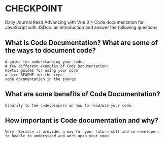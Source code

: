 # CHECKPOINT

Daily Journal
Read Advancing with Vue 3 > Code documentation for JavaScript with JSDoc: an introduction and answer the following questions

## What is Code Documentation? What are some of the ways to document code?
```
A guide for understanding your code.
A few different examples of Code Documentation:
howtos guides for using your code
a nice README for the repo
code documentation in the source
```
## What are some benefits of Code Documentation?
```
Clearity to the codevelopers on how to read/use your code. 
```
## How important is Code documentation and why?
```
Very, Because it provides a way for your future self and co-developers to beable to understand and work upon your code. 
```